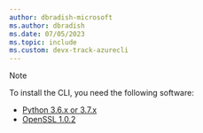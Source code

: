 ```yaml
---
author: dbradish-microsoft
ms.author: dbradish
ms.date: 07/05/2023
ms.topic: include
ms.custom: devx-track-azurecli
---
```

> [!NOTE]
> To install the CLI, you need the following software:
>
> * [Python 3.6.x or 3.7.x](https://www.python.org/downloads/)
> * [OpenSSL 1.0.2](https://www.openssl.org/source/)
